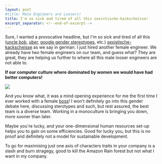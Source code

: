 ```yaml
---
layout: post
#title: Male Engineers are Loosers! 
title: I'm so sick and tired of all this sexistische-kackscheisse!
excerpt_separator: <!--end-of-excerpt-->
---
```

Sure, I wanted a provocative headline, but I'm so sick and tired of all this ([uncle bob], [uber], [google gender stereotypes], etc.) [sexistische-kackscheisse] as we say in german. I just hired another female engineer. We already have two female engineers on our team, and guess what? They are great, they are helping us further to where all this male looser engineers are not able to. 

__If our computer culture where dominated by women we would have had better computers!__

![]({{site.url}}/images/sexistische-kackscheisse/26-Amazon-Rex.jpg)
<!--end-of-excerpt-->

And you know what, it was a mind opening experience for me the first time I ever worked with a female [boss]! I won't definitely go into this gender debate here, discussing sterotypes and such, but rest assured, the best team is a diverse team. Working in a monoculture is bringing you down, more sooner than later. 

Maybe you're lucky, and your one-dimensional human resources set-up helps you to gain on some efficiencies. Good for lucky you, but this is no proof and definitely not a model for sustainable development. 

To go for maximising just one axis of characters traits in your company is a slash and burn stragegy, good to kill the Amazon Rain forest but not what I want in my company.

[uncle bob]: https://twitter.com/sarahmei/status/895327923346984960
[uber]: https://qz.com/1012546/even-unicorns-need-a-moral-compass-uber-and-the-ultimate-toxicity-of-sexism/
[google gender stereotypes]: https://www.theverge.com/2017/8/9/16117616/google-engineer-diversity-memo-files-complaint-damore
[boss]: https://blog.iota.org/welcome-regine-haschka-helmer-to-the-iota-foundation-9ff42bb56aff
[sexistische-kackscheisse]: https://www.google.com/search?q=sexistische+kackscheisse&oq=sexis&aqs=chrome.0.69i59j69i64j69i60j0l3.2609j0j1&sourceid=chrome&ie=UTF-8
